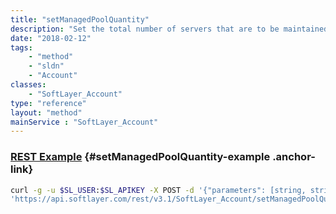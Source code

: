 ```yaml
---
title: "setManagedPoolQuantity"
description: "Set the total number of servers that are to be maintained in the given pool. When a server is ordered a new server will be put in the pool to replace the server that was removed to fill an order to maintain the desired pool availability quantity. "
date: "2018-02-12"
tags:
    - "method"
    - "sldn"
    - "Account"
classes:
    - "SoftLayer_Account"
type: "reference"
layout: "method"
mainService : "SoftLayer_Account"
---
```


### [REST Example](#setManagedPoolQuantity-example) <a href="/article/rest/"><i class="fas fa-question"></i></a> {#setManagedPoolQuantity-example .anchor-link} 
```bash
curl -g -u $SL_USER:$SL_APIKEY -X POST -d '{"parameters": [string, string, int]}' \
'https://api.softlayer.com/rest/v3.1/SoftLayer_Account/setManagedPoolQuantity'
```
